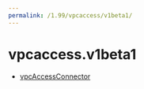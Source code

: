 ```yaml
---
permalink: /1.99/vpcaccess/v1beta1/
---
```


# vpcaccess.v1beta1



* [vpcAccessConnector](vpcAccessConnector.md)
